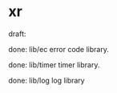 # xr
draft:

done:
lib/ec
error code library.

done:
lib/timer
timer library.

done:
lib/log
log library
